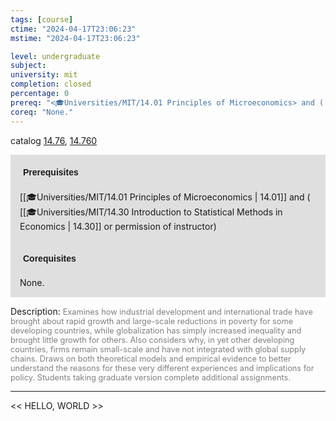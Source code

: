 ```yaml
---
tags: [course]
ctime: "2024-04-17T23:06:23"
mstime: "2024-04-17T23:06:23"

level: undergraduate
subject: 
university: mit
completion: closed
percentage: 0
prereq: "<🎓Universities/MIT/14.01 Principles of Microeconomics> and ( <🎓Universities/MIT/14.30 Introduction to Statistical Methods in Economics> or permission of instructor)"
coreq: "None."
---
```


catalog [14.76](http://student.mit.edu/catalog/m14b.html#14.76), [14.760](http://student.mit.edu/catalog/m14b.html#14.760)

<span style="display: block; padding: 15px; background-color: rgb(100, 100, 100, 0.2);"><font id="m_prereq981_0" style="display: block; font-family: Arial, sans-serif; font-weight: bold; padding: 5px">Prerequisites</font><br><span id="prereq981_0">[[🎓Universities/MIT/14.01 Principles of Microeconomics | 14.01]] and ( [[🎓Universities/MIT/14.30 Introduction to Statistical Methods in Economics | 14.30]] or permission of instructor)</span></span>
<span style="display: block; padding: 15px; background-color: rgb(100, 100, 100, 0.2);"><font id="m_coreq981_0" style="display: block; font-family: Arial, sans-serif; font-weight: bold; padding: 5px">Corequisites</font><br><span id="coreq981_0">None.</span></span>

<font style="">Description:</font>
<font style="color: grey; font-size: 0.8rem;">Examines how industrial development and international trade have brought about rapid growth and large-scale reductions in poverty for some developing countries, while globalization has simply increased inequality and brought little growth for others. Also considers why, in yet other developing countries, firms remain small-scale and have not integrated with global supply chains. Draws on both theoretical models and empirical evidence to better understand the reasons for these very different experiences and implications for policy. Students taking graduate version complete additional assignments.</font>



---

<< HELLO, WORLD >>

